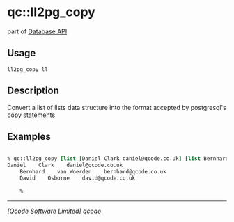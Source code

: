 qc::ll2pg_copy
==============

part of [Database API](../qc/wiki/DatabaseApi)

Usage
-----
`ll2pg_copy ll`

Description
-----------
Convert a list of lists data structure into the format accepted by postgresql's copy statements

Examples
--------
```tcl

% qc::ll2pg_copy [list [Daniel Clark daniel@qcode.co.uk] [list Bernhard &quot;van Woerden&quot; bernhard@qcode.co.uk] [list David Osborne david@qcode.co.uk]]
Daniel    Clark    daniel@qcode.co.uk
    Bernhard    van Woerden    bernhard@qcode.co.uk
    David    Osborne    david@qcode.co.uk
    
    %

```

----------------------------------
*[Qcode Software Limited] [qcode]*

[qcode]: http://www.qcode.co.uk "Qcode Software"